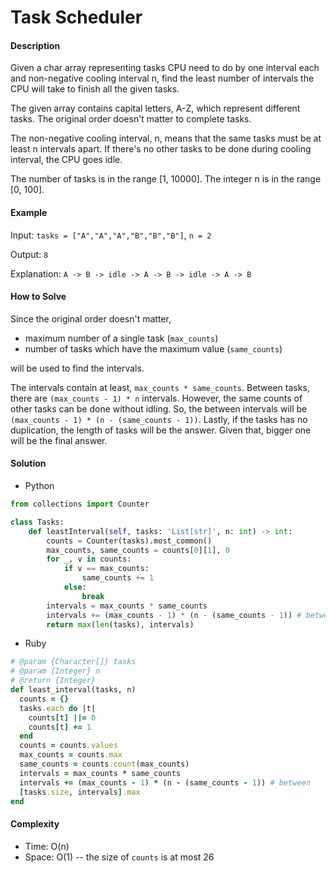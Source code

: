 # Task Scheduler

#### Description

Given a char array representing tasks CPU need to do by one interval each and non-negative cooling interval n, find the least number of intervals the CPU will take to finish all the given tasks.

The given array contains capital letters, A-Z, which represent different tasks. The original order doesn't matter to complete tasks.

The non-negative cooling interval, n, means that the same tasks must be at least n intervals apart. If there's no other tasks to be done during cooling interval, the CPU goes idle.

The number of tasks is in the range [1, 10000].
The integer n is in the range [0, 100].

#### Example
Input: `tasks = ["A","A","A","B","B","B"]`, `n = 2`

Output: `8`

Explanation: `A -> B -> idle -> A -> B -> idle -> A -> B`

#### How to Solve

Since the original order doesn't matter, 

- maximum number of a single task (`max_counts`)
- number of tasks which have the maximum value (`same_counts`)

will be used to find the intervals.

The intervals contain at least, `max_counts * same_counts`. Between tasks, there are `(max_counts - 1) * n` intervals. However, the same counts of other tasks can be done without idling. So, the between intervals will be `(max_counts - 1) * (n - (same_counts - 1))`. Lastly, if the tasks has no duplication, the length of tasks will be the answer. Given that, bigger one will be the final answer.

#### Solution
- Python

```python
from collections import Counter

class Tasks:
    def leastInterval(self, tasks: 'List[str]', n: int) -> int:
        counts = Counter(tasks).most_common()
        max_counts, same_counts = counts[0][1], 0
        for _, v in counts:
            if v == max_counts:
                same_counts += 1
            else:
                break
        intervals = max_counts * same_counts
        intervals += (max_counts - 1) * (n - (same_counts - 1)) # between
        return max(len(tasks), intervals)
```

- Ruby

```ruby
# @param {Character[]} tasks
# @param {Integer} n
# @return {Integer}
def least_interval(tasks, n)
  counts = {}
  tasks.each do |t|
    counts[t] ||= 0
    counts[t] += 1
  end
  counts = counts.values
  max_counts = counts.max
  same_counts = counts.count(max_counts)
  intervals = max_counts * same_counts
  intervals += (max_counts - 1) * (n - (same_counts - 1)) # between
  [tasks.size, intervals].max
end
```

#### Complexity
- Time: O(n)
- Space: O(1) -- the size of `counts` is at most 26
